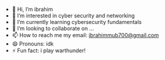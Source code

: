 - 👋 Hi, I’m ibrahim
- 👀 I’m interested in cyber security and networking
- 🌱 I’m currently learning cybersecurity fundamentals 
- 💞️ I’m looking to collaborate on ...
- 📫 How to reach me my email: ibrahimmub700@gmail.com
- 😄 Pronouns: idk
- ⚡ Fun fact: i play warthunder!

<!---
R2D2-boop/R2D2-boop is a ✨ special ✨ repository because its `README.md` (this file) appears on your GitHub profile.
You can click the Preview link to take a look at your changes.
--->
